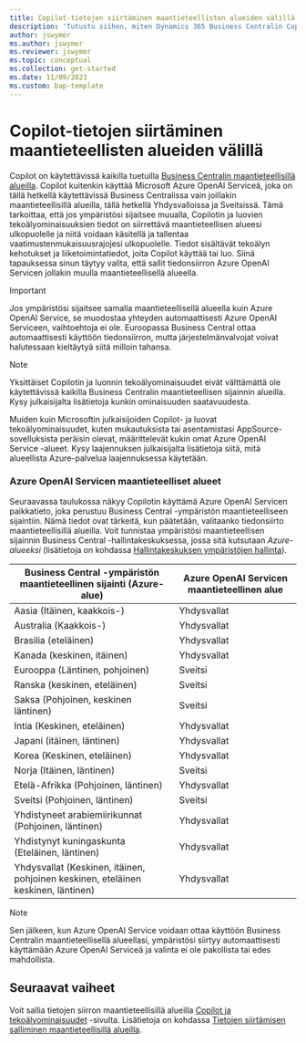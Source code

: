 ```yaml
---
title: Copilot-tietojen siirtäminen maantieteellisten alueiden välillä
description: 'Tutustu siihen, miten Dynamics 365 Business Centralin Copilot-toiminnoissa käytetty data liikkuu eri maantieteellisillä alueilla, joilla Azure OpenAI Service ei ole oletusarvoisesti saatavilla.'
author: jswymer
ms.author: jswymer
ms.reviewer: jswymer
ms.topic: conceptual
ms.collection: get-started
ms.date: 11/09/2023
ms.custom: bap-template
---
```


# <a name="copilot-data-movement-across-geographies"></a>Copilot-tietojen siirtäminen maantieteellisten alueiden välillä

Copilot on käytettävissä kaikilla tuetuilla [Business Centralin maantieteellisillä alueilla](/dynamics365/business-central/dev-itpro/compliance/apptest-countries-and-translations). Copilot kuitenkin käyttää Microsoft Azure OpenAI Serviceä, joka on tällä hetkellä käytettävissä Business Centralissa vain joillakin maantieteellisillä alueilla, tällä hetkellä Yhdysvalloissa ja Sveitsissä. Tämä tarkoittaa, että jos ympäristösi sijaitsee muualla, Copilotin ja luovien tekoälyominaisuuksien tiedot on siirrettävä maantieteellisen alueesi ulkopuolelle ja niitä voidaan käsitellä ja tallentaa vaatimustenmukaisuusrajojesi ulkopuolelle. Tiedot sisältävät tekoälyn kehotukset ja liiketoimintatiedot, joita Copilot käyttää tai luo. Siinä tapauksessa sinun täytyy valita, että sallit tiedonsiirron Azure OpenAI Servicen jollakin muulla maantieteellisellä alueella. <!--For a list of geographies, refer to the [Azure OpenAI Service geographies](#azure-openai-service-geographies) section that follows.-->

> [!IMPORTANT]
> Jos ympäristösi sijaitsee samalla maantieteellisellä alueella kuin Azure OpenAI Service, se muodostaa yhteyden automaattisesti Azure OpenAI Serviceen, vaihtoehtoja ei ole. Euroopassa Business Central ottaa automaattisesti käyttöön tiedonsiirron, mutta järjestelmänvalvojat voivat halutessaan kieltäytyä siitä milloin tahansa.

> [!NOTE]
> Yksittäiset Copilotin ja luonnin tekoälyominaisuudet eivät välttämättä ole käytettävissä kaikilla Business Centralin maantieteellisen sijainnin alueilla. Kysy julkaisijalta lisätietoja kunkin ominaisuuden saatavuudesta.
> 
> Muiden kuin Microsoftin julkaisijoiden Copilot- ja luovat tekoälyominaisuudet, kuten mukautuksista tai asentamistasi AppSource-sovelluksista peräisin olevat, määrittelevät kukin omat Azure OpenAI Service -alueet. Kysy laajennuksen julkaisijalta lisätietoja siitä, mitä alueellista Azure-palvelua laajennuksessa käytetään. 

### <a name="azure-openai-service-geographies"></a>Azure OpenAI Servicen maantieteelliset alueet

Seuraavassa taulukossa näkyy Copilotin käyttämä Azure OpenAI Servicen paikkatieto, joka perustuu Business Central -ympäristön maantieteelliseen sijaintiin. Nämä tiedot ovat tärkeitä, kun päätetään, valitaanko tiedonsiirto maantieteellisillä alueilla. Voit tunnistaa ympäristösi maantieteellisen sijainnin Business Central -hallintakeskuksessa, jossa sitä kutsutaan *Azure-alueeksi* (lisätietoja on kohdassa [Hallintakeskuksen ympäristöjen hallinta](/dynamics365/business-central/dev-itpro/administration/tenant-admin-center-environments)).

| Business Central -ympäristön maantieteellinen sijainti (Azure-alue)| Azure OpenAI Servicen maantieteellinen alue|
| - | - |
|Aasia (Itäinen, kaakkois-) |Yhdysvallat|
|Australia (Kaakkois-)| Yhdysvallat |
|Brasilia (eteläinen) |Yhdysvallat|
|Kanada (keskinen, itäinen)|Yhdysvallat|
|Eurooppa (Läntinen, pohjoinen)| Sveitsi |
|Ranska (keskinen, eteläinen)|Sveitsi |
|Saksa (Pohjoinen, keskinen läntinen)|Sveitsi |
|Intia (Keskinen, eteläinen)|Yhdysvallat|
|Japani (itäinen, läntinen)|Yhdysvallat|
|Korea (Keskinen, eteläinen)|Yhdysvallat|
|Norja (Itäinen, läntinen)|Sveitsi |
|Etelä-Afrikka (Pohjoinen, läntinen)|Yhdysvallat|
|Sveitsi (Pohjoinen, läntinen) |Sveitsi|
|Yhdistyneet arabiemiirikunnat (Pohjoinen, läntinen)|Yhdysvallat|
|Yhdistynyt kuningaskunta (Eteläinen, läntinen)|Yhdysvallat|
|Yhdysvallat (Keskinen, itäinen, pohjoinen keskinen, eteläinen keskinen, läntinen) |Yhdysvallat|
<!--
| Business Central environment geography | Azure OpenAI Service geography|
| - | - |
|Asia Pacific|United States|
|Australia| United States |
|Brazil |United States|
|Canada|United States|
|Europe| Switzerland |
|France|Switzerland |
|Germany|Switzerland |
|France|Switzerland |
|India|United States|
|Japan|United States|
|Korea|United States|
|Norway|Switzerland |
|Singapore|United States|
|South Africa|United States|
|Switzerland |Switzerland|
|United Arab Emirates|United States|
|United Kingdom|United States|
|United States|United States|-->

> [!NOTE]
> Sen jälkeen, kun Azure OpenAI Service voidaan ottaa käyttöön Business Centralin maantieteellisellä alueellasi, ympäristösi siirtyy automaattisesti käyttämään Azure OpenAI Serviceä ja valinta ei ole pakollista tai edes mahdollista.  
<!--

BC geos base on https://dynamics.microsoft.com/en-us/availability-reports/georeport/
case "AUSTRALIAEAST":
            case "AUSTRALIASOUTHEAST":
                return new CapiRegion("au", 2);
            case "BRAZILSOUTH":
                return new CapiRegion("br", 2);
            case "CANADACENTRAL":
            case "CANADAEAST":
                return new CapiRegion("ca", 2);
            case "CENTRALINDIA":
            case "SOUTHINDIA":
                return new CapiRegion("in", 1);
            case "EASTASIA":
                return new CapiRegion("as", 2);
            case "EASTUS":
            case "EASTUS2":
            case "SOUTHCENTRALUS":
            case "CENTRALUS":
            case "NORTHCENTRALUS":
            case "WESTUS":
            case "US":
                return new CapiRegion("us", 9, HasGpt4InGeo: true, HasTurboInGeo: true);
            case "FRANCECENTRAL":
            case "FRANCESOUTH":
                return new CapiRegion("fr", 1);
            case "GERMANYNORTH":
            case "GERMANYWESTCENTRAL":
                return new CapiRegion("de", 1);
            case "JAPANEAST":
            case "JAPANWEST":
                return new CapiRegion("jp", 1);
            case "KOREACENTRAL":
            case "KOREASOUTH":
                return new CapiRegion("kr", 1);
            case "NORWAYEAST":
            case "NORWAYWEST":
                return new CapiRegion("no", 1);
            case "SOUTHAFRICANORTH":
            case "SOUTHWESTAFRICA":
                return new CapiRegion("za", 1);
            case "SOUTHEASTASIA":
                return new CapiRegion("sg", 1);
            case "SWITZERLANDNORTH":
            case "SWITZERLANDWEST":
                return new CapiRegion("ch", 1, HasTurboInGeo: true);
            case "UKSOUTH":
            case "UKWEST":
                return new CapiRegion("uk", 2);
            case "NORTHEUROPE":
            case "WESTEUROPE":
                return new CapiRegion("eu", 10);
            case "UAENORTH":
            case "UAECENTRAL":
                return new CapiRegion("ae", 1);

-->

## <a name="next-steps"></a>Seuraavat vaiheet

Voit sallia tietojen siirron maantieteellisillä alueilla [Copilot ja tekoälyominaisuudet](https://businesscentral.dynamics.com/?page=7775) -sivulta. Lisätietoja on kohdassa [Tietojen siirtämisen salliminen maantieteellisillä alueilla](enable-ai.md#allow-data-movement-across-geographies).
